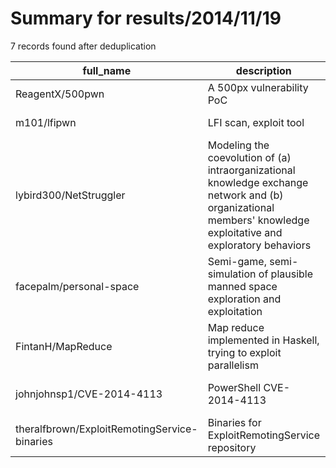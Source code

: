 
# Summary for results/2014/11/19
    
7 records found after deduplication

| full_name | description | html_url | matched_list | matched_count | pushed_at | size | stargazers_count | language | forks_count | vul_ids |
|----------------------------------------------|-----------------------------------------------------------------------------------------------------------------------------------------------------------------|-----------------------------------------------------------------|-----------------------|-----------------|---------------------------|--------|--------------------|-------------|---------------|-------------------|
| ReagentX/500pwn | A 500px vulnerability PoC | https://github.com/ReagentX/500pwn | ['vulnerability poc'] | 1 | 2014-11-19 01:57:29+00:00 | 464 | 2 | Objective-C | 1 | [] |
| m101/lfipwn | LFI scan, exploit tool | https://github.com/m101/lfipwn | ['exploit'] | 1 | 2014-11-19 02:36:29+00:00 | 145 | 13 | Python | 5 | [] |
| lybird300/NetStruggler | Modeling the coevolution of (a) intraorganizational knowledge exchange network and (b) organizational members' knowledge exploitative and exploratory behaviors | https://github.com/lybird300/NetStruggler | ['exploit'] | 1 | 2014-11-19 07:05:16+00:00 | 240 | 0 | Java | 0 | [] |
| facepalm/personal-space | Semi-game, semi-simulation of plausible manned space exploration and exploitation | https://github.com/facepalm/personal-space | ['exploit'] | 1 | 2014-11-19 19:17:51+00:00 | 2408 | 0 | Python | 0 | [] |
| FintanH/MapReduce | Map reduce implemented in Haskell, trying to exploit parallelism | https://github.com/FintanH/MapReduce | ['exploit'] | 1 | 2014-11-19 23:00:18+00:00 | 196 | 1 | Haskell | 0 | [] |
| johnjohnsp1/CVE-2014-4113 | PowerShell CVE-2014-4113 | https://github.com/johnjohnsp1/CVE-2014-4113 | ['cve-2'] | 1 | 2014-11-19 03:55:51+00:00 | 199 | 3 | PowerShell | 11 | ['CVE-2014-4113'] |
| theralfbrown/ExploitRemotingService-binaries | Binaries for ExploitRemotingService repository | https://github.com/theralfbrown/ExploitRemotingService-binaries | ['exploit'] | 1 | 2014-11-19 20:07:05+00:00 | 176 | 2 | | 2 | [] |

